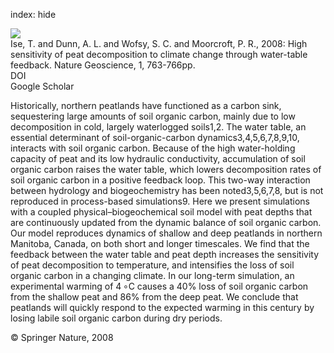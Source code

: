 index: hide

<div class="Citation">
    <div class="Citation-thumb CitationThumb-linked"  data-href="https://doi.org/10.1038/ngeo331">
      <img src="https://static.claimspace.cloud/climate-study-static/refs/thumbs/6/Ise_et_al_2008-thumb.png" />
    </div>

  <div class="Citation-body">
    <div class="Citation-text">Ise, T. and Dunn, A. L. and Wofsy, S. C. and Moorcroft, P. R., 2008: High sensitivity of peat decomposition to climate change through water-table feedback. <span class="Article-journal">Nature Geoscience, </span><span class="Article-volume">1, </span>763-766pp.</div>
    <div class="Citation-links">
      <div class="CitationLink" data-href="https://doi.org/10.1038/ngeo331">
        <div class="CitationLink-icon CitationLink-Doi"></div>
        <div class="CitationLink-text">DOI</div>
      </div>
      <div class="CitationLink" data-href="https://scholar.google.com/scholar?q=10.1038/ngeo331">
        <div class="CitationLink-icon CitationLink-Scholar"></div>
        <div class="CitationLink-text">Google Scholar</div>
      </div>
    </div>
  </div>
</div>

Historically, northern peatlands have functioned as a carbon sink, sequestering large amounts of soil organic carbon, mainly due to low decomposition in cold, largely waterlogged soils1,2. The water table, an essential determinant of soil-organic-carbon dynamics3,4,5,6,7,8,9,10, interacts with soil organic carbon. Because of the high water-holding capacity of peat and its low hydraulic conductivity, accumulation of soil organic carbon raises the water table, which lowers decomposition rates of soil organic carbon in a positive feedback loop. This two-way interaction between hydrology and biogeochemistry has been noted3,5,6,7,8, but is not reproduced in process-based simulations9. Here we present simulations with a coupled physical–biogeochemical soil model with peat depths that are continuously updated from the dynamic balance of soil organic carbon. Our model reproduces dynamics of shallow and deep peatlands in northern Manitoba, Canada, on both short and longer timescales. We find that the feedback between the water table and peat depth increases the sensitivity of peat decomposition to temperature, and intensifies the loss of soil organic carbon in a changing climate. In our long-term simulation, an experimental warming of 4 ∘C causes a 40% loss of soil organic carbon from the shallow peat and 86% from the deep peat. We conclude that peatlands will quickly respond to the expected warming in this century by losing labile soil organic carbon during dry periods.

<div class="Citation-copy">
&copy; Springer Nature, 2008
</div>